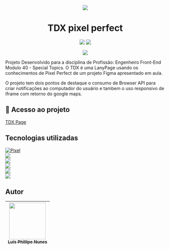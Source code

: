 <p align="center">
<img src="https://user-images.githubusercontent.com/103957268/188951466-6f544d0e-6867-49ee-818a-36ed78f04ec4.png" />
</p>

<h1 align="center"> TDX pixel perfect </h1>

<P align="center">
<img src="http://img.shields.io/static/v1?label=STATUS&message=FINALIZADO&color=GREEN&style=for-the-badge" />

<img src="http://img.shields.io/static/v1?label=realize%20data&message=Setember&color=yellow&style=for-the-badge" />

</P>

<p align="center">
<img src="https://img.shields.io/github/stars/legatario?style=social" />
</p>

<p> Projeto Desenvolvido para a disciplina de Profissão: Engenheiro Front-End Modulo 40 - Special Topics. O TDX é uma LanyPage usando os conhecimentos de Pixel Perfect de um projeto Figma apresentado em aula. </p>
<p> O projeto tem dois pontos de destaque o consumo de Browser API para criar notificações ao computador do usuário e tambem o uso responsivo de Iframe com retorno do google maps.</p>


## 📁 Acesso ao projeto

<a href="https://legatario.github.io/LanePage/">TDX Page</a>

## Tecnologias utilizadas

[![Pixel](https://img.shields.io/badge/PX-Pixel%20Perfect-green.svg)](https://shields.io/) <br>
<img src="https://img.shields.io/badge/Figma-F24E1E?style=for-the-badge&logo=figma&logoColor=white"/> <br>
<img src="https://img.shields.io/badge/JavaScript-323330?style=for-the-badge&logo=javascript&logoColor=F7DF1E" /> <br>
<img src="https://img.shields.io/badge/CSS3-1572B6?style=for-the-badge&logo=css3&logoColor=white" /> <br>
<img src="https://img.shields.io/badge/HTML5-E34F26?style=for-the-badge&logo=html5&logoColor=white" /> <br>
<img src="https://img.shields.io/badge/GitHub-100000?style=for-the-badge&logo=github&logoColor=white" /> <br>

## Autor

| [<img src="https://avatars.githubusercontent.com/u/103957268?v=4" width=115><br><sub>Luís Phillipe Nunes</sub>](https://github.com/legatario) 
| :---: |
